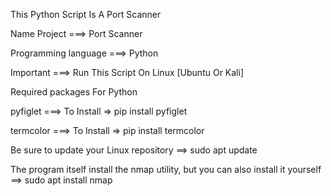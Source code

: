 This Python Script Is A Port Scanner

Name Project ===> Port Scanner

Programming language ===> Python

Important ===> Run This Script On Linux [Ubuntu Or Kali]

Required packages For Python

pyfiglet  ===> To Install => pip install pyfiglet 

termcolor ===> To Install => pip install termcolor

Be sure to update your Linux repository ==> 
sudo apt update 

The program itself install the nmap utility, but you can also install it yourself  ==> 
sudo apt install nmap 

